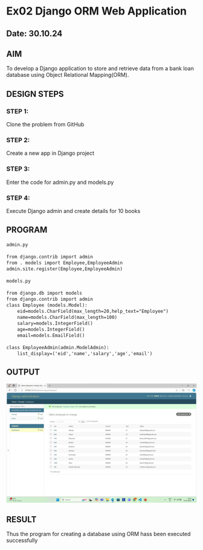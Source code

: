 # Ex02 Django ORM Web Application
## Date: 30.10.24

## AIM
To develop a Django application to store and retrieve data from a bank loan database using Object Relational Mapping(ORM).

## DESIGN STEPS

### STEP 1:
Clone the problem from GitHub

### STEP 2:
Create a new app in Django project

### STEP 3:
Enter the code for admin.py and models.py

### STEP 4:
Execute Django admin and create details for 10 books

## PROGRAM
```
admin.py

from django.contrib import admin
from . models import Employee,EmployeeAdmin
admin.site.register(Employee,EmployeeAdmin)

models.py

from django.db import models
from django.contrib import admin 
class Employee (models.Model):
    eid=models.CharField(max_length=20,help_text="Employee")
    name=models.CharField(max_length=100)
    salary=models.IntegerField()
    age=models.IntegerField()
    email=models.EmailField()

class EmployeeAdmin(admin.ModelAdmin):
    list_display=('eid','name','salary','age','email')

```



## OUTPUT
 
 ![alt text](<FWAD LAB EX2.jpg>)


## RESULT
Thus the program for creating a database using ORM hass been executed successfully
